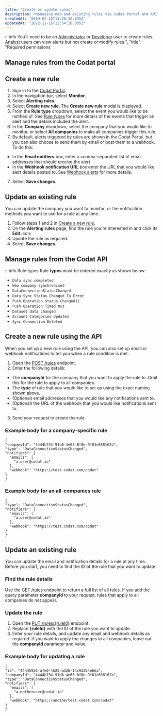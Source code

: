```yaml
---
title: "Create or update rules"
description: "Managing new and existing rules via Codat Portal and API"
createdAt: "2019-02-20T11:20:32.835Z"
updatedAt: "2022-11-16T12:54:20.055Z"
---
```


:::info
You'll need to be an [Administrator](https://docs.codat.io/docs/user-roles#section-administrator) or [Developer](https://docs.codat.io/docs/user-roles#section-developer) user to create rules. [Analyst](https://docs.codat.io/docs/user-roles#section-analyst) users can view alerts but not create or modify rules.",
"title": "Required permissions

## Manage rules from the Codat portal

## Create a new rule

1. Sign in to the [Codat Portal](https://app.codat.io).
2. In the navigation bar, select **Monitor**.
3. Select **Alerting rules**.
4. Select **Create new rule**.
   The **Create new rule** modal is displayed.
5. From the **Rule type** dropdown, select the event you would like to be notified of. See [Rule types](https://docs.codat.io/docs/core-rules-types) for more details of the events that trigger an alert and the details included the alert.
6. In the **Company** dropdown, select the company that you would like to monitor, or select **All companies** to make all companies trigger this rule.
7. By default, alerts triggered by rules are shown in the Codat Portal, but you can also choose to send them by email or post them to a webhook. To do this:

- In the **Email notifiers** box, enter a comma-separated list of email addresses that should receive the alert.
- In the **Webhook notification URL** box enter the URL that you would like alert details posted to. See [Webhook alerts](https://docs.codat.io/docs/core-rules-webhooks) for more details.

7. Select **Save changes**.

## Update an existing rule

You can update the company you want to monitor, or the notification methods you want to use for a rule at any time.

1. Follow steps 1 and 2 in [Create a new rule](#section-create-a-new-rule).
2. On the **Alerting rules** page, find the rule you're interested in and click its **Edit** icon.
3. Update the rule as required.
4. Select **Save changes**.

## Manage rules from the Codat API

:::info Rule types
Rule **types** must be entered exactly as shown below:

- `Data sync completed`
- `New company synchronised`
- `DataConnectionStatusChanged`
- `Data Sync Status Changed To Error`
- `Push Operation Status Changed()`
- `Push Operation Timed Out`
- `Dataset data changed`
- `Account Categories Updated`
- `Sync Connection Deleted`

## Create a new rule using the API

When you set up a new rule using the API, you can also set up email or webhook notifications to tell you when a rule condition is met.

1. Open the <a href="https://api.codat.io/swagger/index.html#/Rules/post_rules" target="blank">POST /rules</a> endpoint.
2. Enter the following details:

- The **companyId** for the company that you want to apply the rule to. Omit this for the rule to apply to all companies.
- The **type** of rule that you would like to set up using the exact naming shown above.
- (Optional) email addresses that you would like any notifications sent to.
- (Optional) the URL of the webhook that you would like notifications sent to.

3. Send your request to create the rule.

### Example body for a company-specific rule

```
{
"companyId": "4444b734-91b6-4e63-8f8e-9f01e688162b",
"type": "DataConnectionStatusChanged",
"notifiers": {
  "emails": [
    "a.user@codat.io"
  ],
  "webhook": "https://test.codat.com/codat"
}
}
```

### Example body for an all-companies rule

```
{
"type": "DataConnectionStatusChanged",
"notifiers": {
  "emails": [
    "a.user@codat.io"
  ],
  "webhook": "https://test.codat.com/codat"
}
}
```

## Update an existing rule

You can update the email and notification details for a rule at any time. Before you start, you need to find the ID of the rule that you want to update.

### Find the rule details

Use the <a href="https://api.codat.io/swagger/index.html#/Rules/get_rules" target="blank">GET /rules</a> endpoint to return a full list of all rules. If you add the query parameter **companyId** to your request, rules that apply to all companies do not appear.

### Update the rule

1. Open the <a href="https://api.codat.io/swagger/index.html#/Rules/put_rules__ruleId_" target="blank">PUT /rules/{ruleId}</a> endpoint.
2. Replace **{ruleId}** with the ID of the rule you want to update.
3. Enter your rule details, and update any email and webhook details as required. If you want to apply the changes to all companies, leave out the **companyId** parameter and value.

### Example body for updating a rule

```
{
"id": "44445936-afe0-4625-a326-14c93354e66a",
"companyId": "4444b734-91b6-4e63-8f8e-9f01e688162b",
"type": "DataConnectionStatusChanged",
"notifiers": {
  "emails": [
    "a.notheruser@codat.io"
  ],
  "webhook": "https://anothertest.codat.com/codat"
}
}
```
